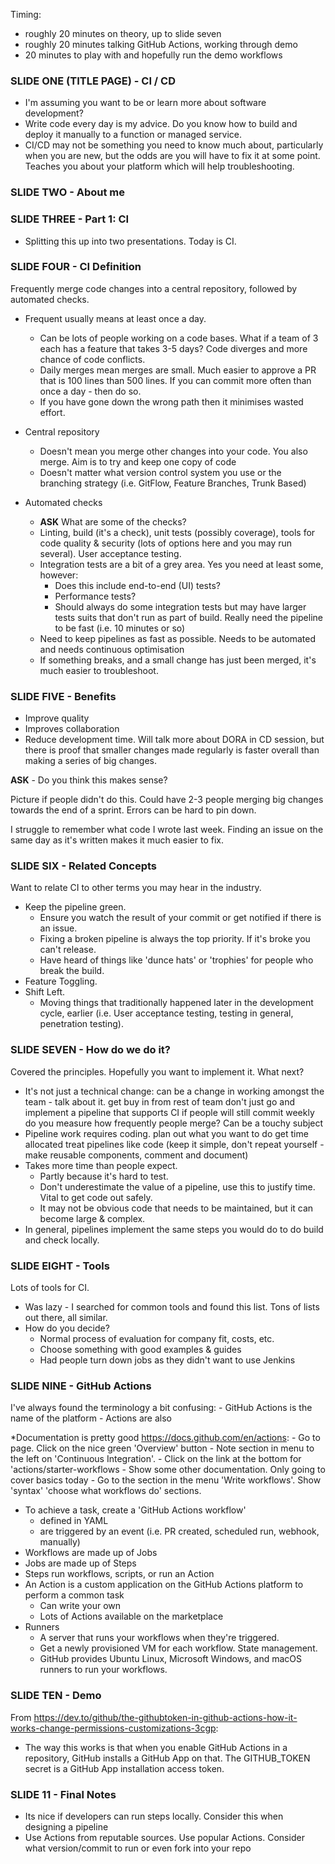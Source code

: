 


Timing:
* roughly 20 minutes on theory, up to slide seven
* roughly 20 minutes talking GitHub Actions, working through demo
* 20 minutes to play with and hopefully run the demo workflows



### SLIDE ONE (TITLE PAGE) - CI / CD

* I'm assuming you want to be or learn more about software development?
* Write code every day is my advice. Do you know how to build and deploy it manually to a function or managed service. 
* CI/CD may not be something you need to know much about, particularly when you are new, but
    the odds are you will have to fix it at some point. Teaches you about your platform which
    will help troubleshooting.


### SLIDE TWO - About me


### SLIDE THREE - Part 1: CI 

* Splitting this up into two presentations. Today is CI.


### SLIDE FOUR - CI Definition

Frequently merge code changes into a central repository, followed by automated checks.

* Frequent usually means at least once a day.
    - Can be lots of people working on a code bases. What if a team of 3 each has a feature that takes 3-5 days?
        Code diverges and more chance of code conflicts.
    - Daily merges mean merges are small. Much easier to approve a PR that is 100 lines than 500 lines.
        If you can commit more often than once a day - then do so.
    - If you have gone down the wrong path then it minimises wasted effort.
    
* Central repository
    - Doesn't mean you merge other changes into your code. You also merge. Aim is to try and keep
        one copy of code
    - Doesn't matter what version control system you use or the branching strategy (i.e. GitFlow, Feature
        Branches, Trunk Based)
        
* Automated checks
    - **ASK** What are some of the checks?
    - Linting, build (it's a check), unit tests (possibly coverage), tools for code quality & security (lots of
        options here and you may run several). User acceptance testing.
    - Integration tests are a bit of a grey area. Yes you need at least some, however:
        * Does this include end-to-end (UI) tests?
        * Performance tests?
        * Should always do some integration tests but may have larger tests suits that don't run as part of build.
            Really need the pipeline to be fast (i.e. 10 minutes or so)
    - Need to keep pipelines as fast as possible. Needs to be automated and needs continuous optimisation
    - If something breaks, and a small change has just been merged, it's much easier to troubleshoot.


### SLIDE FIVE - Benefits

* Improve quality
* Improves collaboration
* Reduce development time. Will talk more about DORA in CD session, but there is proof that smaller changes
    made regularly is faster overall than making a series of big changes.

**ASK** - Do you think this makes sense?

Picture if people didn't do this. Could have 2-3 people merging big changes towards the end of a sprint. Errors
can be hard to pin down.

I struggle to remember what code I wrote last week. Finding an issue on the same day as it's written makes
it much easier to fix.


### SLIDE SIX - Related Concepts

Want to relate CI to other terms you may hear in the industry.

* Keep the pipeline green.
    - Ensure you watch the result of your commit or get notified if there is an issue.
    - Fixing a broken pipeline is always the top priority. If it's broke you can't release.
    - Have heard of things like 'dunce hats' or 'trophies' for people who break the build.
* Feature Toggling.
* Shift Left.
    - Moving things that traditionally happened later in the development cycle, earlier (i.e. User acceptance
        testing, testing in general, penetration testing).

        
### SLIDE SEVEN - How do we do it?

Covered the principles. Hopefully you want to implement it. What next?

* It's not just a technical change:
    can be a change in working amongst the team - talk about it.
    get buy in from rest of team
    don't just go and implement a pipeline that supports CI if people will still commit weekly
    do you measure how frequently people merge? Can be a touchy subject
* Pipeline work requires coding.
    plan out what you want to do
    get time allocated
    treat pipelines like code (keep it simple, don't repeat yourself - make reusable components, comment and document) 
* Takes more time than people expect.
    - Partly because it's hard to test.
    - Don't underestimate the value of a pipeline, use this to justify time. Vital to get code out safely.
    - It may not be obvious code that needs to be maintained, but it can become large & complex.
* In general, pipelines implement the same steps you would do to do build and check locally.


### SLIDE EIGHT - Tools

Lots of tools for CI.

* Was lazy - I searched for common tools and found this list. Tons of lists out there, all similar.
* How do you decide?
    - Normal process of evaluation for company fit, costs, etc.
    - Choose something with good examples & guides
    - Had people turn down jobs as they didn't want to use Jenkins


### SLIDE NINE - GitHub Actions

I've always found the terminology a bit confusing:
    - GitHub Actions is the name of the platform
    - Actions are also

*Documentation is pretty good https://docs.github.com/en/actions:
    - Go to page. Click on the nice green 'Overview' button
    - Note section in menu to the left on 'Continuous Integration'.
    - Click on the link at the bottom for 'actions/starter-workflows
    - Show some other documentation. Only going to cover basics today
        - Go to the section in the menu 'Write workflows'. Show 'syntax' 'choose what workflows do' sections.
* To achieve a task, create a 'GitHub Actions workflow' 
    - defined in YAML
    - are triggered by an event (i.e. PR created, scheduled run, webhook, manually)
* Workflows are made up of Jobs
* Jobs are made up of Steps
* Steps run workflows, scripts, or run an Action
* An Action is a custom application on the GitHub Actions platform to perform a common task
    - Can write your own
    - Lots of Actions available on the marketplace
* Runners
    - A server that runs your workflows when they're triggered.
    - Get a newly provisioned VM for each workflow. State management.
    - GitHub provides Ubuntu Linux, Microsoft Windows, and macOS runners to run your workflows.


### SLIDE TEN - Demo

From https://dev.to/github/the-githubtoken-in-github-actions-how-it-works-change-permissions-customizations-3cgp:
* The way this works is that when you enable GitHub Actions in a repository, GitHub installs a GitHub App on that. The GITHUB_TOKEN secret is a GitHub App installation access token.


### SLIDE 11 - Final Notes

* Its nice if developers can run steps locally. Consider this when designing a pipeline
* Use Actions from reputable sources. Use popular Actions. Consider what version/commit to run or even fork into
        your repo

